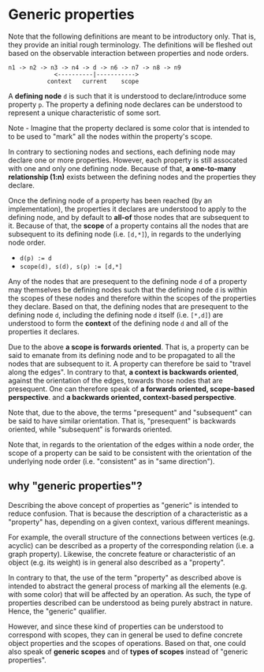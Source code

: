 
<!-- ======================================================================= -->
# Generic properties

Note that the following definitions are meant to be introductory only. That
is, they provide an initial rough terminology. The definitions will be fleshed
out based on the observable interaction between properties and node orders.

```
n1 -> n2 -> n3 -> n4 -> d -> n6 -> n7 -> n8 -> n9
             <----------|----------->
           context   current    scope
```

A **defining node** `d` is such that it is understood to declare/introduce
some property `p`. The property a defining node declares can be understood
to represent a unique characteristic of some sort.

Note - Imagine that the property declared is some color that is intended to
to be used to "mark" all the nodes within the property's scope.

In contrary to sectioning nodes and sections, each defining node may declare
one or more properties. However, each property is still assocated with one and
only one defining node. Because of that, **a one-to-many relationship (1:n)**
exists between the defining nodes and the properties they declare.

Once the defining node of a property has been reached (by an implementation),
the properties it declares are understood to apply to the defining node, and
by default to **all-of** those nodes that are subsequent to it. Because of
that, the **scope** of a property contains all the nodes that are subsequent
to its defining node (i.e. `[d,*]`), in regards to the underlying node order.

* `d(p) := d`
* `scope(d), s(d), s(p) := [d,*]`

Any of the nodes that are presequent to the defining node `d` of a property
may themselves be defining nodes such that the defining node `d` is within the
scopes of these nodes and therefore within the scopes of the properties they
declare. Based on that, the defining nodes that are presequent to the defining
node `d`, including the defining node `d` itself (i.e. `[*,d]`) are understood
to form the **context** of the defining node `d` and all of the properties it
declares.

Due to the above **a scope is forwards oriented**. That is, a property can be
said to emanate from its defining node and to be propagated to all the nodes
that are subsequent to it. A property can therefore be said to "travel along
the edges". In contrary to that, **a context is backwards oriented**, against
the orientation of the edges, towards those nodes that are presequent. One
can therefore speak of **a forwards oriented, scope-based perspective**.
and **a backwards oriented, context-based perspective**.

Note that, due to the above, the terms "presequent" and "subsequent" can be said
to have similar orientation. That is, "presequent" is backwards oriented, while
"subsequent" is forwards oriented.

Note that, in regards to the orientation of the edges within a node order, the
scope of a property can be said to be consistent with the orientation of the
underlying node order (i.e. "consistent" as in "same direction").

<!-- ======================================================================= -->
## why "generic properties"?

Describing the above concept of properties as "generic" is intended to reduce
confusion. That is because the description of a characteristic as a "property"
has, depending on a given context, various different meanings.

For example, the overall structure of the connections between vertices (e.g.
acyclic) can be described as a property of the corresponding relation (i.e. a
graph property). Likewise, the concrete feature or characteristic of an object
(e.g. its weight) is in general also described as a "property".

In contrary to that, the use of the term "property" as described above is
intended to abstract the general process of marking all the elements (e.g.
with some color) that will be affected by an operation. As such, the type
of properties described can be understood as being purely abstract in nature.
Hence, the "generic" qualifier.

However, and since these kind of properties can be understood to correspond
with scopes, they can in general be used to define concrete object properties
and the scopes of operations. Based on that, one could also speak of
**generic scopes** and of **types of scopes** instead of "generic properties".
